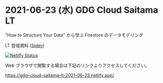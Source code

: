 # 2021-06-23 (水) GDG Cloud Saitama LT

"How to Structure Your Data" から学ぶ Firestore のデータモデリング

LT 登壇資料 ([Sidev](https://sli.dev/))

[![Netlify Status](https://api.netlify.com/api/v1/badges/de32455a-6b91-4556-9052-4a22fd42efc4/deploy-status)](https://app.netlify.com/sites/xenodochial-jackson-945709/deploys)

Web ブラウザで閲覧する場合は下記のリンクよりアクセスしてください。

<https://gdg-cloud-saitama-lt-2021-06-23.netlify.app/>
